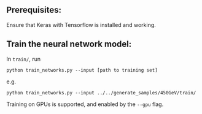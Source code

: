 
## Prerequisites:
Ensure that Keras with Tensorflow is installed and working. 


## Train the neural network model:
In `train/`, run
```
python train_networks.py --input [path to training set]
```
e.g.
```
python train_networks.py --input ../../generate_samples/450GeV/train/
```

Training on GPUs is supported, and enabled by the `--gpu` flag.


